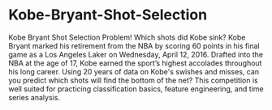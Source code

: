 # Kobe-Bryant-Shot-Selection
Kobe Bryant Shot Selection Problem!  Which shots did Kobe sink?  Kobe Bryant marked his retirement from the NBA by scoring 60 points in his final game as a Los Angeles Laker on Wednesday, April 12, 2016. Drafted into the NBA at the age of 17, Kobe earned the sport’s highest accolades throughout his long career.  Using 20 years of data on Kobe's swishes and misses, can you predict which shots will find the bottom of the net? This competition is well suited for practicing classification basics, feature engineering, and time series analysis.
